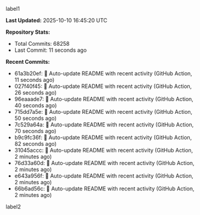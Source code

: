 
label1 
<!-- ACTIVITY_START -->
**Last Updated:** 2025-10-10 16:45:20 UTC

**Repository Stats:**
- Total Commits: 68258
- Last Commit: 11 seconds ago

**Recent Commits:**
- 61a3b20ef: 🤖 Auto-update README with recent activity (GitHub Action, 11 seconds ago)
- 027f40f45: 🤖 Auto-update README with recent activity (GitHub Action, 26 seconds ago)
- 96eaaade7: 🤖 Auto-update README with recent activity (GitHub Action, 40 seconds ago)
- 715dd7a5e: 🤖 Auto-update README with recent activity (GitHub Action, 50 seconds ago)
- 7c529a64a: 🤖 Auto-update README with recent activity (GitHub Action, 70 seconds ago)
- b9c9fc36f: 🤖 Auto-update README with recent activity (GitHub Action, 82 seconds ago)
- 31045accc: 🤖 Auto-update README with recent activity (GitHub Action, 2 minutes ago)
- 76d33a60d: 🤖 Auto-update README with recent activity (GitHub Action, 2 minutes ago)
- e643a956f: 🤖 Auto-update README with recent activity (GitHub Action, 2 minutes ago)
- 66b6ad56c: 🤖 Auto-update README with recent activity (GitHub Action, 2 minutes ago)
<!-- ACTIVITY_END -->

label2
